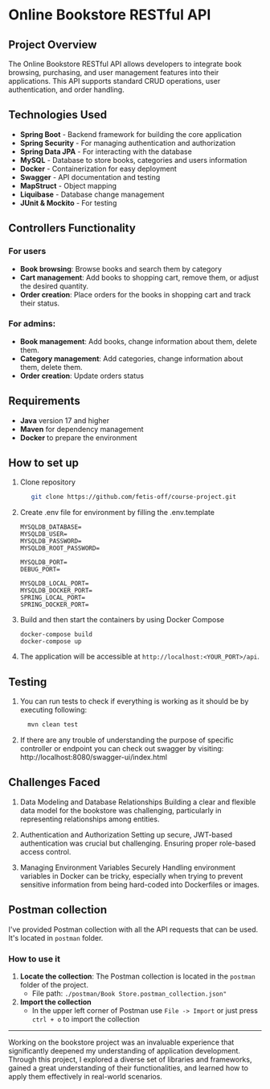 # Online Bookstore RESTful API

## Project Overview

The Online Bookstore RESTful API allows developers to integrate book browsing, 
purchasing, and user management features into their applications. 
This API supports standard CRUD operations, user authentication, and order handling.

## Technologies Used

- **Spring Boot** - Backend framework for building the core application
- **Spring Security** - For managing authentication and authorization
- **Spring Data JPA** - For interacting with the database
- **MySQL** - Database to store books, categories and users information
- **Docker** - Containerization for easy deployment
- **Swagger** - API documentation and testing
- **MapStruct** - Object mapping
- **Liquibase** - Database change management
- **JUnit & Mockito** - For testing

## Controllers Functionality

### For users

- **Book browsing**: Browse books and search them by category
- **Cart management**: Add books to shopping cart, remove them, or adjust the desired quantity.
- **Order creation**: Place orders for the books in shopping cart and track their status.

### For admins:
- **Book management**: Add books, change information about them, delete them.
- **Category management**: Add categories, change information about them, delete them.
- **Order creation**: Update orders status 

## Requirements

- **Java** version 17 and higher
- **Maven** for dependency management
- **Docker** to prepare the environment

## How to set up

1. Clone repository
    ```bash
       git clone https://github.com/fetis-off/course-project.git
   ```

2. Create .env file for environment by filling the .env.template
    ```
    MYSQLDB_DATABASE=
    MYSQLDB_USER=
    MYSQLDB_PASSWORD=
    MYSQLDB_ROOT_PASSWORD=

    MYSQLDB_PORT=
    DEBUG_PORT=

    MYSQLDB_LOCAL_PORT=
    MYSQLDB_DOCKER_PORT=
    SPRING_LOCAL_PORT=
    SPRING_DOCKER_PORT=
   ```
3. Build and then start the containers by using Docker Compose
    ```
   docker-compose build
   docker-compose up
   ```
4. The application will be accessible at `http://localhost:<YOUR_PORT>/api`.

## Testing

1. You can run tests to check if everything is working as it should be by executing following:
    ```bash
      mvn clean test
    ```
2. If there are any trouble of understanding
   the purpose of specific controller or
   endpoint you can check out swagger by visiting:
   http://localhost:8080/swagger-ui/index.html

## Challenges Faced

1. Data Modeling and Database Relationships
Building a clear and flexible data model for the bookstore was challenging, 
particularly in representing relationships among entities. 

2. Authentication and Authorization
Setting up secure, JWT-based authentication was crucial but challenging. 
Ensuring proper role-based access control.

3. Managing Environment Variables Securely
Handling environment variables in Docker can be tricky, 
especially when trying to prevent sensitive information 
from being hard-coded into Dockerfiles or images.

## Postman collection

I've provided Postman collection with all the API requests that can be used. 
It's located in `postman` folder.

### How to use it

1. **Locate the collection**: The Postman collection is located in the `postman` folder of the project.
    - File path: `./postman/Book Store.postman_collection.json"`
2. **Import the collection**
    - In the upper left corner of Postman use `File -> Import` or just press `ctrl + o` to import the collection

---

Working on the bookstore project was an invaluable experience that significantly deepened my understanding 
of application development. Through this project, I explored a diverse set of libraries and frameworks, 
gained a great understanding of their functionalities, and learned how to apply them effectively in real-world scenarios.